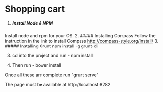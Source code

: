 Shopping cart
=============
1. ##### Install Node & NPM
  Install node and npm for your OS. 
2. ##### Installing Compass
  Follow the instruction in the link to install Compass
  http://compass-style.org/install/
3. ##### Installing Grunt
  npm install -g grunt-cli

3. cd into the project and run -  npm install

4. Then run - bower install

Once all these are complete run "grunt serve"

The page must be available at http://localhost:8282







